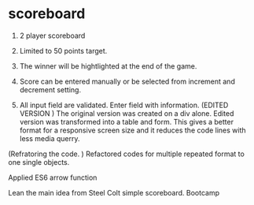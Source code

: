 # scoreboard

1. 2 player scoreboard
2. Limited to 50 points target.
3. The winner will be hightlighted at the end of the game.

4. Score can be entered manually or be selected from increment and decrement setting.
5. All input field are validated. Enter field with information.
   (EDITED VERSION )
   The original version was created on a div alone.
   Edited version was transformed into a table and form. This gives a better format for a responsive screen size and it reduces the code lines with less media querry.

(Refratoring the code. )
Refactored codes for multiple repeated format to one single objects.

Applied ES6 arrow function

Lean the main idea from Steel Colt simple scoreboard. Bootcamp
